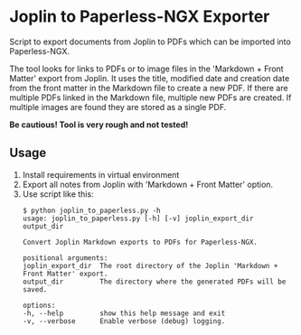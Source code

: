 # Joplin to Paperless-NGX Exporter

Script to export documents from Joplin to PDFs which can be imported into Paperless-NGX.

The tool looks for links to PDFs or to image files in the 'Markdown + Front Matter' export from Joplin.
It uses the title, modified date and creation date from the front matter in the Markdown file to create a new PDF.
If there are multiple PDFs linked in the Markdown file, multiple new PDFs are created. If multiple images are found they are stored as a single PDF.

__Be cautious! Tool is very rough and not tested!__

## Usage

1. Install requirements in virtual environment
2. Export all notes from Joplin with 'Markdown + Front Matter' option.
3. Use script like this:
    ```shell
    $ python joplin_to_paperless.py -h
    usage: joplin_to_paperless.py [-h] [-v] joplin_export_dir output_dir

    Convert Joplin Markdown exports to PDFs for Paperless-NGX.

    positional arguments:
    joplin_export_dir  The root directory of the Joplin 'Markdown + Front Matter' export.
    output_dir         The directory where the generated PDFs will be saved.

    options:
    -h, --help         show this help message and exit
    -v, --verbose      Enable verbose (debug) logging.
    ```